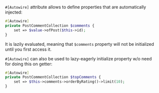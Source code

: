 `#[Autowire]` attribute allows to define properties that are automatically injected:

```php
#[Autowire]
private PostCommentCollection $comments {
    set => $value->ofPost($this->id);
}
```

It is lazily evaluated, meaning that `$comments` property will not be initialized until you first access it.

`#[Autowire]` can also be used to lazy-eagerly initialize property w/o need for doing this on getter:

```php
#[Autowire]
private PostCommentCollection $topComments {
    set => $this->comments->orderByRating()->limit(10);
}
```

